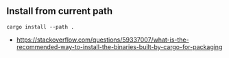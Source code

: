 ## Install from current path

`cargo install --path .`

- https://stackoverflow.com/questions/59337007/what-is-the-recommended-way-to-install-the-binaries-built-by-cargo-for-packaging
